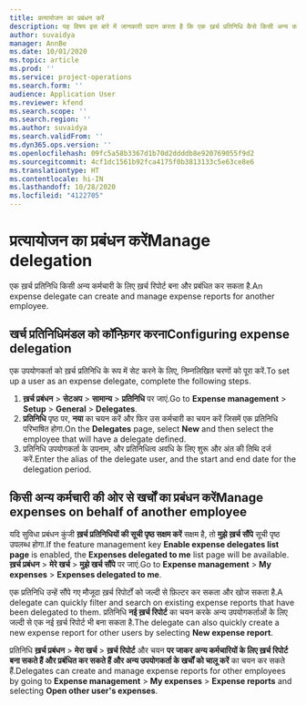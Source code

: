 ```yaml
---
title: प्रत्यायोजन का प्रबंधन करें
description: यह विषय इस बारे में जानकारी प्रदान करता है कि एक ख़र्च प्रतिनिधि कैसे किसी अन्य कर्मचारी के लिए ख़र्च रिपोर्ट बना सकता है और प्रबंधित कर सकता है.
author: suvaidya
manager: AnnBe
ms.date: 10/01/2020
ms.topic: article
ms.prod: ''
ms.service: project-operations
ms.search.form: ''
audience: Application User
ms.reviewer: kfend
ms.search.scope: ''
ms.search.region: ''
ms.author: suvaidya
ms.search.validFrom: ''
ms.dyn365.ops.version: ''
ms.openlocfilehash: 09fc5a58b3367d1b70d2ddddb8e920769055f9d2
ms.sourcegitcommit: 4cf1dc1561b92fca4175f0b3813133c5e63ce8e6
ms.translationtype: HT
ms.contentlocale: hi-IN
ms.lasthandoff: 10/28/2020
ms.locfileid: "4122705"
---
```

# <a name="manage-delegation"></a><span data-ttu-id="ed972-103">प्रत्यायोजन का प्रबंधन करें</span><span class="sxs-lookup"><span data-stu-id="ed972-103">Manage delegation</span></span>
<span data-ttu-id="ed972-104">एक ख़र्च प्रतिनिधि किसी अन्य कर्मचारी के लिए ख़र्च रिपोर्ट बना और प्रबंधित कर सकता है.</span><span class="sxs-lookup"><span data-stu-id="ed972-104">An expense delegate can create and manage expense reports for another employee.</span></span>

## <a name="configuring-expense-delegation"></a><span data-ttu-id="ed972-105">खर्च प्रतिनिधिमंडल को कॉन्फ़िगर करना</span><span class="sxs-lookup"><span data-stu-id="ed972-105">Configuring expense delegation</span></span>

<span data-ttu-id="ed972-106">एक उपयोगकर्ता को ख़र्च प्रतिनिधि के रूप में सेट करने के लिए, निम्नलिखित चरणों को पूरा करें.</span><span class="sxs-lookup"><span data-stu-id="ed972-106">To set up a user as an expense delegate, complete the following steps.</span></span> 
1. <span data-ttu-id="ed972-107">**ख़र्च प्रबंधन** > **सेटअप** > **सामान्य** > **प्रतिनिधि** पर जाएं.</span><span class="sxs-lookup"><span data-stu-id="ed972-107">Go to **Expense management** > **Setup** > **General** > **Delegates**.</span></span> 
2. <span data-ttu-id="ed972-108">**प्रतिनिधि** पृष्ठ पर, **नया** का चयन करें और फिर उस कर्मचारी का चयन करें जिसमें एक प्रतिनिधि परिभाषित होगा.</span><span class="sxs-lookup"><span data-stu-id="ed972-108">On the **Delegates** page, select **New** and then select the employee that will have a delegate defined.</span></span> 
3. <span data-ttu-id="ed972-109">प्रतिनिधि उपयोगकर्ता के उपनाम, और प्रतिनिधित्व अवधि के लिए शुरू और अंत की तिथि दर्ज करें.</span><span class="sxs-lookup"><span data-stu-id="ed972-109">Enter the alias of the delegate user, and the start and end date for the delegation period.</span></span>

## <a name="manage-expenses-on-behalf-of-another-employee"></a><span data-ttu-id="ed972-110">किसी अन्य कर्मचारी की ओर से खर्चों का प्रबंधन करें</span><span class="sxs-lookup"><span data-stu-id="ed972-110">Manage expenses on behalf of another employee</span></span>

<span data-ttu-id="ed972-111">यदि सुविधा प्रबंधन कुंजी **ख़र्च प्रतिनिधियों की सूची पृष्ठ सक्षम करें** सक्षम है, तो **मुझे ख़र्च सौंपे** सूची पृष्ठ उपलब्ध होगा.</span><span class="sxs-lookup"><span data-stu-id="ed972-111">If the feature management key **Enable expense delegates list page** is enabled, the **Expenses delegated to me** list page will be available.</span></span> <span data-ttu-id="ed972-112">**ख़र्च प्रबंधन** > **मेरे खर्च** > **मुझे खर्च सौंपे** पर जाएं.</span><span class="sxs-lookup"><span data-stu-id="ed972-112">Go to **Expense management** > **My expenses** > **Expenses delegated to me**.</span></span>

<span data-ttu-id="ed972-113">एक प्रतिनिधि उन्हें सौंपे गए मौजूदा ख़र्च रिपोर्टों को जल्दी से फ़िल्टर कर सकता और खोज सकता है.</span><span class="sxs-lookup"><span data-stu-id="ed972-113">A delegate can quickly filter and search on existing expense reports that have been delegated to them.</span></span> <span data-ttu-id="ed972-114">प्रतिनिधि **नई ख़र्च रिपोर्ट** का चयन करके अन्य उपयोगकर्ताओं के लिए जल्दी से एक नई ख़र्च रिपोर्ट भी बना सकता है.</span><span class="sxs-lookup"><span data-stu-id="ed972-114">The delegate can also quickly create a new expense report for other users by selecting **New expense report**.</span></span>

<span data-ttu-id="ed972-115">प्रतिनिधि **ख़र्च प्रबंधन** > **मेरा खर्च** > **ख़र्च रिपोर्ट** और चयन **पर जाकर अन्य कर्मचारियों के लिए ख़र्च रिपोर्ट बना सकते हैं और प्रबंधित कर सकते हैं और अन्य उपयोगकर्ता के खर्चों को चालू करें** का चयन कर सकते हैं.</span><span class="sxs-lookup"><span data-stu-id="ed972-115">Delegates can create and manage expense reports for other employees by going to **Expense management** > **My expenses** > **Expense reports** and selecting **Open other user's expenses**.</span></span>
